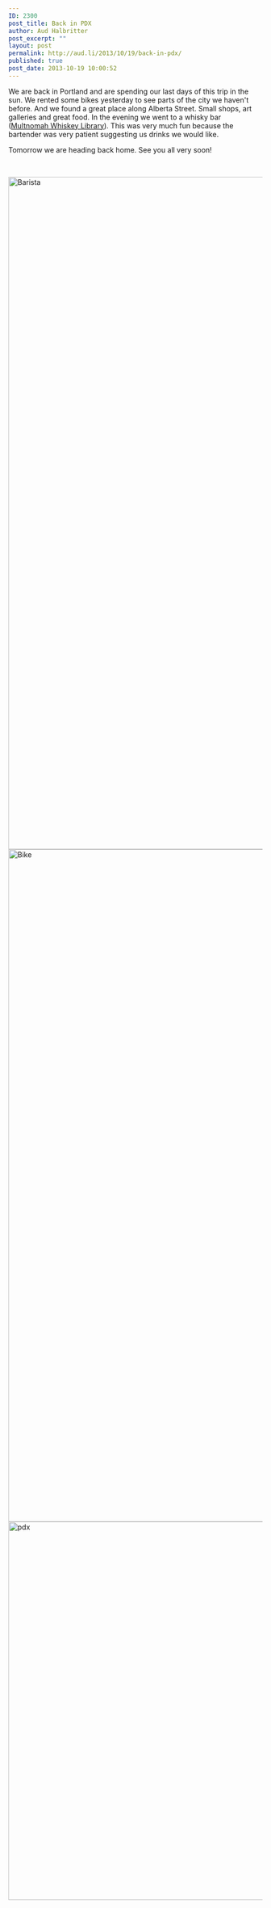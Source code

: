 ```yaml
---
ID: 2300
post_title: Back in PDX
author: Aud Halbritter
post_excerpt: ""
layout: post
permalink: http://aud.li/2013/10/19/back-in-pdx/
published: true
post_date: 2013-10-19 10:00:52
---
```

We are back in Portland and are spending our last days of this trip in the sun. We rented some bikes yesterday to see parts of the city we haven't before. And we found a great place along Alberta Street. Small shops, art galleries and great food. In the evening we went to a whisky bar (<a href="http://www.mwlpdx.com/">Multnomah Whiskey Library</a>). This was very much fun because the bartender was very patient suggesting us drinks we would like.

Tomorrow we are heading back home. See you all very soon!

&nbsp;

<a href="http://aud.li/wp-content/uploads/2013/10/Barista.jpg"><img class="alignnone size-full wp-image-2314" alt="Barista" src="http://aud.li/wp-content/uploads/2013/10/Barista.jpg" width="1000" height="1333" /></a><a href="http://aud.li/wp-content/uploads/2013/10/Bike.jpg"><img class="alignnone size-full wp-image-2317" alt="Bike" src="http://aud.li/wp-content/uploads/2013/10/Bike.jpg" width="1000" height="1333" /></a> <a href="http://aud.li/wp-content/uploads/2013/10/pdx.jpg"><img class="alignnone size-full wp-image-2318" alt="pdx" src="http://aud.li/wp-content/uploads/2013/10/pdx.jpg" width="1000" height="750" /></a>